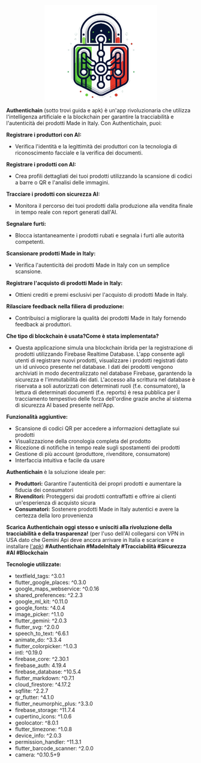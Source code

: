 <img src="https://github.com/dalonzoo/AuthentiChain/blob/master/assets/icons/logo1.png?size=30" alt="drawing" width="300" style="display: block; margin-left: auto; margin-right: auto;"/>

**Authentichain** (sotto trovi guida e apk) è un'app rivoluzionaria che utilizza l'intelligenza artificiale e la blockchain per garantire la tracciabilità e l'autenticità dei prodotti Made in Italy. Con Authentichain, puoi:

**Registrare i produttori con AI:**

- Verifica l'identità e la legittimità dei produttori con la tecnologia di riconoscimento facciale e la verifica dei documenti.

**Registrare i prodotti con AI:**

- Crea profili dettagliati dei tuoi prodotti utilizzando la scansione di codici a barre o QR e l'analisi delle immagini.

**Tracciare i prodotti con sicurezza AI:**

- Monitora il percorso dei tuoi prodotti dalla produzione alla vendita finale in tempo reale con report generati dall'AI.

**Segnalare furti:**

- Blocca istantaneamente i prodotti rubati e segnala i furti alle autorità competenti.

**Scansionare prodotti Made in Italy:**

- Verifica l'autenticità dei prodotti Made in Italy con un semplice scansione.

**Registrare l'acquisto di prodotti Made in Italy:**

- Ottieni crediti e premi esclusivi per l'acquisto di prodotti Made in Italy.

**Rilasciare feedback nella filiera di produzione:**

- Contribuisci a migliorare la qualità dei prodotti Made in Italy fornendo feedback ai produttori.

**Che tipo di blockchain è usata?Come è stata implementata?**

- Questa applicazione simula una blockchain ibrida per la registrazione di prodotti utilizzando Firebase Realtime Database. L'app consente agli utenti di registrare nuovi prodotti, visualizzare i prodotti registrati dato un id univoco presente nel database. I dati dei prodotti vengono archiviati in modo decentralizzato nel database Firebase, garantendo la sicurezza e l'immutabilità dei dati.
L'accesso alla scrittura nel database è riservata a soli autorizzati con determinati ruoli (f.e. consumatore), la lettura di determinati documenti (f.e. reports) è resa pubblica per il tracciamento tempestivo delle forza dell'ordine grazie anche al sistema di sicurezza AI based presente nell'App.

**Funzionalità aggiuntive:**

- Scansione di codici QR per accedere a informazioni dettagliate sui prodotti
- Visualizzazione della cronologia completa del prodotto
- Ricezione di notifiche in tempo reale sugli spostamenti dei prodotti
- Gestione di più account (produttore, rivenditore, consumatore)
- Interfaccia intuitiva e facile da usare

**Authentichain** è la soluzione ideale per:

- **Produttori:** Garantire l'autenticità dei propri prodotti e aumentare la fiducia dei consumatori
- **Rivenditori:** Proteggersi dai prodotti contraffatti e offrire ai clienti un'esperienza di acquisto sicura
- **Consumatori:** Sostenere prodotti Made in Italy autentici e avere la certezza della loro provenienza


**Scarica Authentichain oggi stesso e unisciti alla rivoluzione della tracciabilità e della trasparenza!**
(per l'uso dell'AI collegarsi con VPN in USA dato che Gemini Api deve ancora arrivare in Italia e scaricare e installare [l'apk](https://drive.google.com/file/d/1Y_6SlGWksnB0wGTuLMW66kKnF2K5Fpef/view?usp=sharing))
**#Authentichain #MadeInItaly #Tracciabilità #Sicurezza #AI #Blockchain**

**Tecnologie utilizzate:**

- textfield\_tags: ^3.0.1
- flutter\_google\_places: ^0.3.0
- google\_maps\_webservice: ^0.0.16
- shared\_preferences: ^2.2.3
- google\_ml\_kit: ^0.11.0
- google\_fonts: ^4.0.4
- image\_picker: ^1.1.0
- flutter\_gemini: ^2.0.3
- flutter\_svg: ^2.0.0
- speech\_to\_text: ^6.6.1
- animate\_do: ^3.3.4
- flutter\_colorpicker: ^1.0.3
- intl: ^0.19.0
- firebase\_core: ^2.30.1
- firebase\_auth: 4.19.4
- firebase\_database: ^10.5.4
- flutter\_markdown: ^0.7.1
- cloud\_firestore: ^4.17.2
- sqflite: ^2.2.7
- qr\_flutter: ^4.1.0
- flutter\_neumorphic\_plus: ^3.3.0
- firebase\_storage: ^11.7.4
- cupertino\_icons: ^1.0.6
- geolocator: ^8.0.1
- flutter\_timezone: ^1.0.8
- device\_info: ^2.0.3
- permission\_handler: ^11.3.1
- flutter\_barcode\_scanner: ^2.0.0
- camera: ^0.10.5+9

